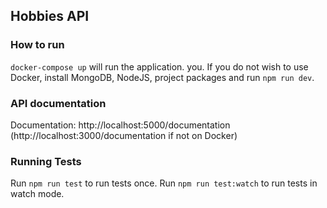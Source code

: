 ## Hobbies API

### How to run

`docker-compose up` will run the application. you. If you do not wish to use Docker, install MongoDB, NodeJS, project packages and run `npm run dev`.

### API documentation

Documentation: http://localhost:5000/documentation (http://localhost:3000/documentation if not on Docker)

### Running Tests

Run `npm run test` to run tests once.
Run `npm run test:watch` to run tests in watch mode.
